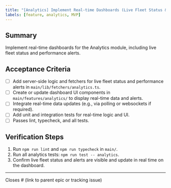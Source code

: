 ```yaml
---
title: "[Analytics] Implement Real-time Dashboards (Live Fleet Status & Performance Alerts)"
labels: [feature, analytics, MVP]
---
```


## Summary
Implement real-time dashboards for the Analytics module, including live fleet status and performance alerts.

## Acceptance Criteria
- [ ] Add server-side logic and fetchers for live fleet status and performance alerts in `main/lib/fetchers/analytics.ts`.
- [ ] Create or update dashboard UI components in `main/features/analytics/` to display real-time data and alerts.
- [ ] Integrate real-time data updates (e.g., via polling or websockets if required).
- [ ] Add unit and integration tests for real-time logic and UI.
- [ ] Passes lint, typecheck, and all tests.

## Verification Steps
1. Run `npm run lint` and `npm run typecheck` in `main/`.
2. Run all analytics tests: `npm run test -- analytics`.
3. Confirm live fleet status and alerts are visible and update in real time on the dashboard.

---
Closes # (link to parent epic or tracking issue)
